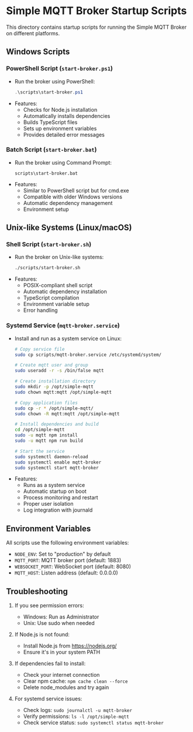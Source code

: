# Simple MQTT Broker Startup Scripts

This directory contains startup scripts for running the Simple MQTT Broker on different platforms.

## Windows Scripts

### PowerShell Script (`start-broker.ps1`)
- Run the broker using PowerShell:
  ```powershell
  .\scripts\start-broker.ps1
  ```
- Features:
  - Checks for Node.js installation
  - Automatically installs dependencies
  - Builds TypeScript files
  - Sets up environment variables
  - Provides detailed error messages

### Batch Script (`start-broker.bat`)
- Run the broker using Command Prompt:
  ```batch
  scripts\start-broker.bat
  ```
- Features:
  - Similar to PowerShell script but for cmd.exe
  - Compatible with older Windows versions
  - Automatic dependency management
  - Environment setup

## Unix-like Systems (Linux/macOS)

### Shell Script (`start-broker.sh`)
- Run the broker on Unix-like systems:
  ```bash
  ./scripts/start-broker.sh
  ```
- Features:
  - POSIX-compliant shell script
  - Automatic dependency installation
  - TypeScript compilation
  - Environment variable setup
  - Error handling

### Systemd Service (`mqtt-broker.service`)
- Install and run as a system service on Linux:
  ```bash
  # Copy service file
  sudo cp scripts/mqtt-broker.service /etc/systemd/system/
  
  # Create mqtt user and group
  sudo useradd -r -s /bin/false mqtt
  
  # Create installation directory
  sudo mkdir -p /opt/simple-mqtt
  sudo chown mqtt:mqtt /opt/simple-mqtt
  
  # Copy application files
  sudo cp -r * /opt/simple-mqtt/
  sudo chown -R mqtt:mqtt /opt/simple-mqtt
  
  # Install dependencies and build
  cd /opt/simple-mqtt
  sudo -u mqtt npm install
  sudo -u mqtt npm run build
  
  # Start the service
  sudo systemctl daemon-reload
  sudo systemctl enable mqtt-broker
  sudo systemctl start mqtt-broker
  ```
- Features:
  - Runs as a system service
  - Automatic startup on boot
  - Process monitoring and restart
  - Proper user isolation
  - Log integration with journald

## Environment Variables

All scripts use the following environment variables:
- `NODE_ENV`: Set to "production" by default
- `MQTT_PORT`: MQTT broker port (default: 1883)
- `WEBSOCKET_PORT`: WebSocket port (default: 8080)
- `MQTT_HOST`: Listen address (default: 0.0.0.0)

## Troubleshooting

1. If you see permission errors:
   - Windows: Run as Administrator
   - Unix: Use sudo when needed

2. If Node.js is not found:
   - Install Node.js from https://nodejs.org/
   - Ensure it's in your system PATH

3. If dependencies fail to install:
   - Check your internet connection
   - Clear npm cache: `npm cache clean --force`
   - Delete node_modules and try again

4. For systemd service issues:
   - Check logs: `sudo journalctl -u mqtt-broker`
   - Verify permissions: `ls -l /opt/simple-mqtt`
   - Check service status: `sudo systemctl status mqtt-broker`
